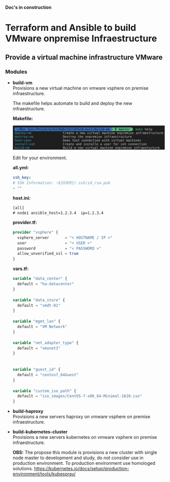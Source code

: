 **Doc's in construction**

# **Terraform and Ansible to build VMware onpremise Infraestructure**

## **Provide a virtual machine infrastructure VMware**

### **Modules**

- **build-vm**  
  Provisions a new virtual machine on vmware vsphere on premise infraestructure.

  The makefile helps automate to build and deploy the new infraestructure.
  
  **Makefile:**

  ![make help](/docs/img/img1.png)

  Edit for your environment.

  **all.yml:**

  ```yaml
  ssh_key: 
  # SSH Information: ~${USER}/.ssh/id_rsa.pub
  - ""
  ```

  **host.ini:**

  ```ìni
  [all]
  # node1 ansible_host=1.2.3.4  ip=1.2.3.4
  ```

  **provider.tf:**
  
  ```terraform
  provider "vsphere" {
    vsphere_server       = "< HOSTNAME / IP >"
    user                 = "< USER >"
    password             = "< PASSWORD >"
    allow_unverified_ssl = true
  }
  ```
  
  **vars.tf:**

  ```terraform
  variable "data_center" {
    default = "ha-datacenter"
  }

  variable "data_store" {
    default = "vmdt-01"
  }

  variable "mgmt_lan" {
    default = "VM Network"
  }

  variable "net_adapter_type" {
    default = "vmxnet3"
  }


  variable "guest_id" {
    default = "centos7_64Guest"
  }

  variable "custom_iso_path" {
    default = "iso_images/CentOS-7-x86_64-Minimal-1810.iso"
  }
  ```

- **build-haproxy**  
  Provisions a new servers haproxy on vmware vsphere on premise infraestructure.

- **build-kubernetes-cluster**  
  Provisions a new servers kubernetes on vmware vsphere on premise infraestructure.

  **OBS:** The propose this module is provisions a new cluster with single node master to development and study, do not consider use in production environment. To production environment use homologed solutions. <https://kubernetes.io/docs/setup/production-environment/tools/kubespray/>
